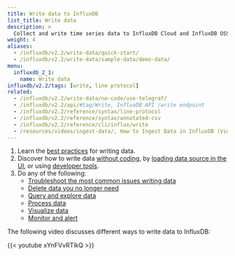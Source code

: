 ```yaml
---
title: Write data to InfluxDB
list_title: Write data
description: >
  Collect and write time series data to InfluxDB Cloud and InfluxDB OSS.
weight: 4
aliases:
  - /influxdb/v2.2/write-data/quick-start/
  - /influxdb/v2.2/write-data/sample-data/demo-data/
menu:
  influxdb_2_1:
    name: Write data
influxdb/v2.2/tags: [write, line protocol]
related:
  - /influxdb/v2.2/write-data/no-code/use-telegraf/
  - /influxdb/v2.2/api/#tag/Write, InfluxDB API /write endpoint
  - /influxdb/v2.2/reference/syntax/line-protocol
  - /influxdb/v2.2/reference/syntax/annotated-csv
  - /influxdb/v2.2/reference/cli/influx/write
  - /resources/videos/ingest-data/, How to Ingest Data in InfluxDB (Video)
---
```


1. Learn the [best practices](/influxdb/v2.2/write-data/best-practices/) for writing data.
2. Discover how to write data [without coding](/influxdb/v2.2/write-data/no-code/), by [loading data source in the UI](/influxdb/v2.2/write-data/no-code/load-data/), or using [developer tools](/influxdb/v2.2/write-data/developer-tools/).
3. Do any of the following:
   - [Troubleshoot the most common issues writing data](/influxdb/v2.2/write-data/troubleshoot/)
   - [Delete data you no longer need](/influxdb/v2.2/write-data/delete-data/)
   - [Query and explore data](/influxdb/v2.2/query-data/)
   - [Process data](/influxdb/v2.2/process-data/)
   - [Visualize data](/influxdb/v2.2/visualize-data/)
   - [Monitor and alert](/influxdb/v2.2/monitor-alert/)

The following video discusses different ways to write data to InfluxDB:

{{< youtube xYnFVvRTlkQ >}}